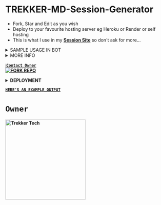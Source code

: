 # TREKKER-MD-Session-Generator
- Fork, Star and Edit as you wish
- Deploy to your favourite hosting server eg Heroku or Render or self hosting
- This is what I use in my **[Session Site](https://dc693d3f-99a0-4944-94cc-6b839418279c.e1-us-east-azure.choreoapps.dev)** so don't ask for more...

<details>
<summary>SAMPLE USAGE IN BOT</summary>
   
```js
// 1. IN YOUR LIB OR SOMEWHERE YOU LIKE:
const fs = require('fs'),
      path = require('path'), 
      axios = require('axios'),
      sessionDir = path.join(__dirname, 'session'),
      credsPath = path.join(sessionDir, 'creds.json'),
      createDirIfNotExist = dir => !fs.existsSync(dir) && fs.mkdirSync(dir, { recursive: true });

createDirIfNotExist(sessionDir);

const SESSIONS_BASE_URL = 'https://dc693d3f-99a0-4944-94cc-6b839418279c.e1-us-east-azure.choreoapps.dev'; // Your Backend Url Here
const SESSIONS_API_KEY = ''; // Must Match one of your Backened ApiKeys

async function loadSession() {
  try {
    if (!config.SESSION_ID) {
      console.log('No SESSION_ID Provided - Using QR Code Authentication');
      return true;
    }

    const credsId = config.SESSION_ID;

    if (!credsId.startsWith('TREKKER~')) {
      console.log('Invalid SESSION_ID: It must start with "TREKKER~"');
      return false;
    }

    const sessionDir = path.join(__dirname, '../session');
    if (!fs.existsSync(sessionDir)) {
      fs.mkdirSync(sessionDir, { recursive: true });
    }

    const response = await axios.get(`${SESSIONS_BASE_URL}/api/downloadCreds.php/${credsId}`, {
      headers: {
        'x-api-key': SESSIONS_API_KEY
      }
    });

    if (!response.data.credsData) {
      throw new Error('No sessionData Received from Server');
    }

    const credsPath = path.join(sessionDir, 'creds.json');
    fs.writeFileSync(credsPath, JSON.stringify(response.data.credsData), 'utf8');
    console.log('Session Loaded ✅');
    return response.data.credsData;
  } catch (error) {
    console.error('Error loading session:', error.response?.data || error.message);
    return null;
  }
}

module.exports = { loadSession }


// 2. IN YOUR BOT START FILE(INDEX.JS/CLIENT.JS):
const { loadSession } = require("./lib");
// Other things....
async function ConnectTrekkerToWA() {
  await loadSession();
console.log('⏱️ Connecting TREKKER-MD ⏱️')
const { state, saveCreds } = await useMultiFileAuthState(__dirname + '/session/')
var { version, isLatest } = await fetchLatestBaileysVersion()

const Trekker = TrekkerConnect({
        logger: P({ level: 'silent' }),
        printQRInTerminal: !config.SESSION_ID, // Continue your functions......


```

</details>

<details>
<summary>MORE INFO</summary>
   
<strong>NB:<strong/> This repo also generates session ID for all bots using trekker-baileys/whiskeysockets/baileys but with ***mongodb*** storage.
[![-----------------------------------------------------](https://raw.githubusercontent.com/andreasbm/readme/master/assets/lines/colored.png)](#table-of-contents)
<br/>WEB - PAIR CODE FOR BOTS WITH TREKKER-MD-BAILEYS
[![-----------------------------------------------------](https://raw.githubusercontent.com/andreasbm/readme/master/assets/lines/colored.png)](#table-of-contents)
<p align="center">
   <a href="https://github.com/mauricegift">
    <img src="https://files.catbox.moe/52699c.jpg" width="500">
     
</a>
 <p align="center"><img src="https://profile-counter.glitch.me/{mauricegift}/count.svg" alt="TREKKER-MD:: Visitor's Count" /></p>

</details>



[`ℹ️Contact Owner`](https://t.me/trekkermd_)
 <br>
<a href='https://github.com/mauricegift/gifted-pair-code/fork' target="_blank">
    <img alt='FORK REPO' src='https://img.shields.io/badge/-FORK REPO-black?style=for-the-badge&logo=github&logoColor=white'/>
</a>



<details>
<summary>DEPLOYMENT</summary>
 
<a href='https://dashboard.heroku.com/new?template=https://github.com/mauricegift/gifted-pair-code' target="_blank"><img alt='HEROKU DEPLOY' src='https://img.shields.io/badge/-HEROKU DEPLOY-black?style=for-the-badge&logo=heroku&logoColor=white'/>
 <br>
<a href='https://dashboard.render.com' target="_blank">
    <img alt='DEPLOY TO RENDER' src='https://img.shields.io/badge/-DEPLOY TO RENDER-black?style=for-the-badge&logo=render&logoColor=white'/>
</a>
 <br>
<a href='https://app.koyeb.com' target="_blank">
    <img alt='DEPLOY TO KOYEB' src='https://img.shields.io/badge/-DEPLOY TO KOYEB-black?style=for-the-badge&logo=koyeb&logoColor=white'/>
</a>

</details>

[`HERE'S AN EXAMPLE OUTPUT`](https://dc693d3f-99a0-4944-94cc-6b839418279c.e1-us-east-azure.choreoapps.dev)
# `Owner`

 <a href="https://t.me/trekkermd_"><img src="https://github.com/mauricegift.png" width="250" height="250" alt="Trekker Tech"/></a>

   
